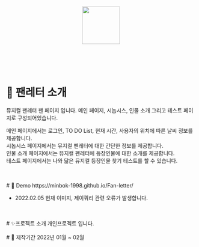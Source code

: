 <br>
<br>
<br>
<br>
<div align='center'>
    <img src="src/assets/Logo-hodu.png" width="100px">
</div>
<br>
<br>
<br>
<br>
  
# 💌 팬레터 소개
 뮤지컬 팬레터 팬 페이지 입니다.
 메인 페이지, 시놉시스, 인물 소개 그리고 테스트 페이지로 구성되어있습니다.<br>
 
 메인 페이지에서는 로그인, TO DO List, 현재 시간, 사용자의 위치에 따른 날씨 정보를 제공합니다.<br>
 시놉시스 페이지에서는 뮤지컬 펜레터에 대한 간단한 정보를 제공합니다.<br>
 인물 소개 페이지에서는 뮤지컬 펜레터에 등장인물에 대한 소개를 제공합니다.<br>
 테스트 페이지에서는 나와 닮은 뮤지컬 등장인물 찾기 테스트를 할 수 있습니다.
 
<br>
<br>
# 👀 Demo
https://minbok-1998.github.io/Fan-letter/

- 2022.02.05 현재 이미지, 제이쿼리 관련 오류가 발생합니다.

<br>
<br>
# ✨프로젝트 소개
개인프로젝트 입니다.

<br>
<br>
# 📆 제작기간
2022년 01월 ~ 02월